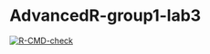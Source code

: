 # AdvancedR-group1-lab3

[![R-CMD-check](https://github.com/hanxi898/AdvancedR-group1-lab3/actions/workflows/R-CMD-check.yaml/badge.svg)](https://github.com/hanxi898/AdvancedR-group1-lab3/actions/workflows/R-CMD-check.yaml)